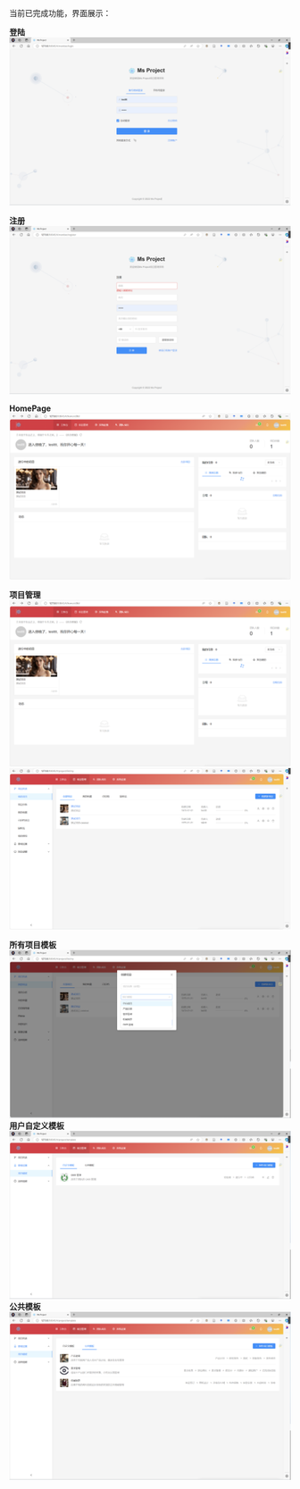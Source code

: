 当前已完成功能，界面展示：

**登陆**
![](./assets/login.png)

**注册**
![](./assets/register.png)

**HomePage**
![](./assets/homepage.png)

**项目管理**
![](./assets/homepage.png)
![img.png](assets/projManaging.png)

**所有项目模板**
![img.png](assets/allProTemp.png)
**用户自定义模板**
![img.png](assets/customProjTemp.png)
**公共模板**
![img.png](assets/publicProjTemp.png)